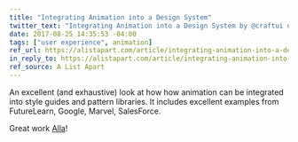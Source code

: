 ```yaml
---
title: "Integrating Animation into a Design System"
twitter_text: "Integrating Animation into a Design System by @craftui on @alistapart"
date: 2017-08-25 14:35:53 -04:00
tags: ["user experience", animation]
ref_url: https://alistapart.com/article/integrating-animation-into-a-design-system
in_reply_to: https://alistapart.com/article/integrating-animation-into-a-design-system
ref_source: A List Apart
---
```


An excellent (and exhaustive) look at how how animation can be integrated into style guides and pattern libraries. It includes excellent examples from FutureLearn, Google, Marvel, SalesForce.

Great work [Alla](https://twitter.com/craftui)!